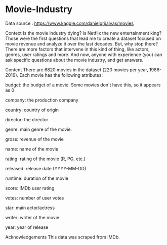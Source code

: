 # Movie-Industry


Data source : https://www.kaggle.com/danielgrijalvas/movies


Context
Is the movie industry dying? is Netflix the new entertainment king? Those were the first questions that lead me to create a dataset
focused on movie revenue and analyze it over the last decades. But, why stop there? There are more factors that intervene in this
kind of thing, like actors, genres, user ratings and more. And now, anyone with experience (you) can ask specific questions about the
movie industry, and get answers.

Content
There are 6820 movies in the dataset (220 movies per year, 1986-2016). Each movie has the following attributes:

budget: the budget of a movie. Some movies don't have this, so it appears as 0

company: the production company

country: country of origin

director: the director

genre: main genre of the movie.

gross: revenue of the movie

name: name of the movie

rating: rating of the movie (R, PG, etc.)

released: release date (YYYY-MM-DD)

runtime: duration of the movie

score: IMDb user rating

votes: number of user votes

star: main actor/actress

writer: writer of the movie

year: year of release

Acknowledgements
This data was scraped from IMDb.
